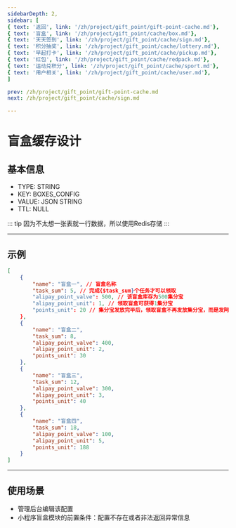 ```yaml
---
sidebarDepth: 2,
sidebar: [
{ text: '返回', link: '/zh/project/gift_point/gift-point-cache.md'},
{ text: '盲盒', link: '/zh/project/gift_point/cache/box.md'},
{ text: '天天签到', link: '/zh/project/gift_point/cache/sign.md'},
{ text: '积分抽奖', link: '/zh/project/gift_point/cache/lottery.md'},
{ text: '早起打卡', link: '/zh/project/gift_point/cache/pickup.md'},
{ text: '红包', link: '/zh/project/gift_point/cache/redpack.md'},
{ text: '运动兑积分', link: '/zh/project/gift_point/cache/sport.md'},
{ text: '用户相关', link: '/zh/project/gift_point/cache/user.md'},
]

prev: /zh/project/gift_point/gift-point-cache.md
next: /zh/project/gift_point/cache/sign.md

---
```


# 盲盒缓存设计

## 基本信息

- TYPE: STRING
- KEY: BOXES_CONFIG
- VALUE: JSON STRING
- TTL: NULL

::: tip
因为不太想一张表就一行数据，所以使用Redis存储
:::

---

## 示例

```json
[
	{
		"name": "盲盒一", // 盲盒名称
		"task_sum": 5, // 完成{$task_sum}个任务才可以领取
		"alipay_point_valve": 500, // 该盲盒库存为500集分宝
		"alipay_point_unit": 1, // 领取盲盒可获得1集分宝
		"points_unit": 20 // 集分宝发放完毕后，领取盲盒不再发放集分宝，而是发阿芳20积分
	},
	{
		"name": "盲盒二",
		"task_sum": 8,
		"alipay_point_valve": 400,
		"alipay_point_unit": 2,
		"points_unit": 30
	},
	{
		"name": "盲盒三",
		"task_sum": 12,
		"alipay_point_valve": 300,
		"alipay_point_unit": 3,
		"points_unit": 40
	},
	{
		"name": "盲盒四",
		"task_sum": 18,
		"alipay_point_valve": 100,
		"alipay_point_unit": 5,
		"points_unit": 188
	}
]
```
---

## 使用场景

- 管理后台编辑该配置
- 小程序盲盒模块的前置条件：配置不存在或者非法返回异常信息